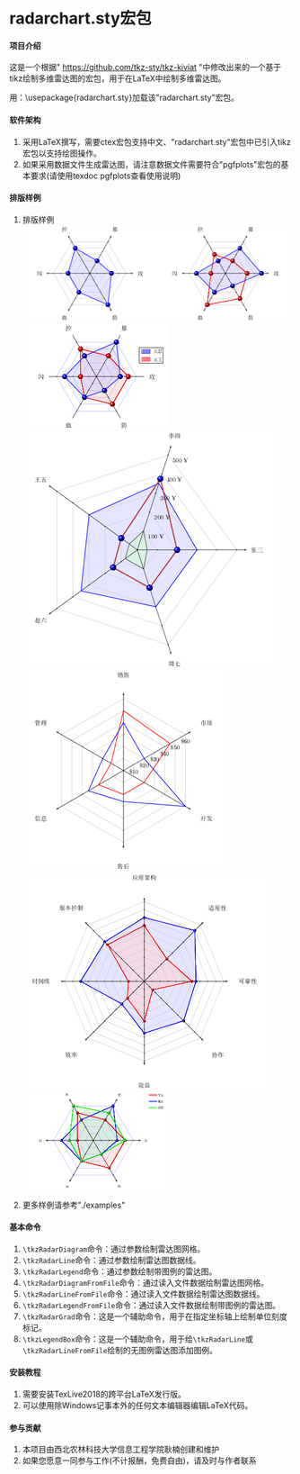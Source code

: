 # radarchart.sty宏包

#### 项目介绍
这是一个根据" https://github.com/tkz-sty/tkz-kiviat "中修改出来的一个基于tikz绘制多维雷达图的宏包，用于在LaTeX中绘制多维雷达图。

用：\usepackage{radarchart.sty}加载该"radarchart.sty"宏包。

#### 软件架构
1. 采用LaTeX撰写，需要ctex宏包支持中文、"radarchart.sty"宏包中已引入tikz宏包以支持绘图操作。
2. 如果采用数据文件生成雷达图，请注意数据文件需要符合"pgfplots"宏包的基本要求(请使用texdoc pgfplots查看使用说明)

#### 排版样例
1. 排版样例
![](./screenshot/radar1.png)
![](./screenshot/radar2.png)
![](./screenshot/radar3.png)
![](./screenshot/radar4.png)
![](./screenshot/radar5.png)
![](./screenshot/radar6.png)


2. 更多样例请参考"./examples"

#### 基本命令
1. `\tkzRadarDiagram`命令：通过参数绘制雷达图网格。
2. `\tkzRadarLine`命令：通过参数绘制雷达图数据线。
3. `\tkzRadarLegend`命令：通过参数绘制带图例的雷达图。
4. `\tkzRadarDiagramFromFile`命令：通过读入文件数据绘制雷达图网格。
5. `\tkzRadarLineFromFile`命令：通过读入文件数据绘制雷达图数据线。
6. `\tkzRadarLegendFromFile`命令：通过读入文件数据绘制带图例的雷达图。
7. `\tkzRadarGrad`命令：这是一个辅助命令，用于在指定坐标轴上绘制单位刻度标记。
8. `\tkzLegendBox`命令：这是一个辅助命令，用于给`\tkzRadarLine`或`\tkzRadarLineFromFile`绘制的无图例雷达图添加图例。

#### 安装教程

1. 需要安装TexLive2018的跨平台LaTeX发行版。
2. 可以使用除Windows记事本外的任何文本编辑器编辑LaTeX代码。

#### 参与贡献

1. 本项目由西北农林科技大学信息工程学院耿楠创建和维护
2. 如果您愿意一同参与工作(不计报酬，免费自由)，请及时与作者联系
